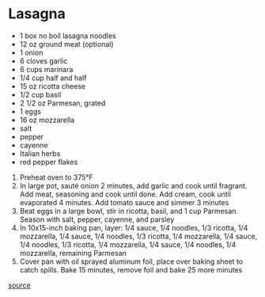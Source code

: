 # Lasagna

* 1 box no boil lasagna noodles
* 12 oz ground meat (optional)
* 1 onion
* 6 cloves garlic
* 6 cups marinara
* 1/4 cup half and half
* 15 oz ricotta cheese
* 1/2 cup basil
* 2 1/2 oz Parmesan, grated
* 1 eggs
* 16 oz mozzarella
* salt
* pepper
* cayenne
* Italian herbs
* red pepper flakes

1. Preheat oven to 375°F
1. In large pot, sauté onion 2 minutes, add garlic and cook until fragrant. Add meat, seasoning and cook until done. Add cream, cook until evaporated 4 minutes. Add tomato sauce and simmer 3 minutes
1. Beat eggs in a large bowl, stir in ricotta, basil, and 1 cup Parmesan. Season with salt, pepper, cayenne, and parsley
1. In 10x15-inch baking pan, layer: 1/4 sauce, 1/4 noodles, 1/3 ricotta, 1/4 mozzarella, 1/4 sauce, 1/4 noodles, 1/3 ricotta, 1/4 mozzarella, 1/4 sauce, 1/4 noodles, 1/3 ricotta, 1/4 mozzarella, 1/4 sauce, 1/4 noodles, 1/4 mozzarella, remaining Parmesan
1. Cover pan with oil sprayed aluminum foil, place over baking sheet to catch spills. Bake 15 minutes, remove foil and bake 25 more minutes

[source](https://www.americastestkitchen.com/recipes/361-simple-lasagna-with-hearty-tomato-meat-sauce)
